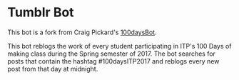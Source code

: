 # Tumblr Bot

This bot is a fork from Craig Pickard's [100daysBot](https://github.com/Craigson/100days/tree/master/100daysBot).

This bot reblogs the work of every student participating in ITP's 100 Days of making class during the Spring semester of 2017. The bot searches for posts that contain the hashtag #100daysITP2017 and reblogs every new post from that day at midnight.